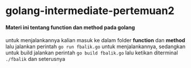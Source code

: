 # golang-intermediate-pertemuan2
#### Materi ini tentang function dan method pada golang
untuk menjalankannya kalian masuk ke dalam folder **function** dan **method** lalu jalankan perintah `go run fbalik.go` untuk menjalankannya, sedangkan untuk build jalankan perintah `go build fbalik.go` lalu ketikan diterminal `./fbalik` dan seterusnya
